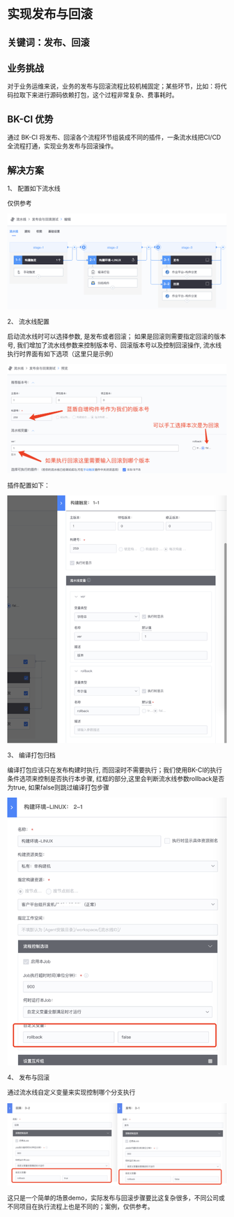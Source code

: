 # 实现发布与回滚


## 关键词：发布、回滚

## 业务挑战

对于业务运维来说，业务的发布与回滚流程比较机械固定；某些环节，比如：将代码拉取下来进行源码依赖打包，这个过程非常复杂、费事耗时。

## BK-CI 优势

通过 BK-CI 将发布、回滚各个流程环节组装成不同的插件，一条流水线把CI/CD全流程打通，实现业务发布与回滚操作。

## 解决方案

1、 配置如下流水线

仅供参考


![&#x56FE;1](../../../assets/scene-Implement-publishing-rollback-a.png)

2、   流水线配置

启动流水线时可以选择参数, 是发布或者回滚； 如果是回滚则需要指定回滚的版本号, 我们增加了流水线参数来控制版本号、回滚版本号以及控制回滚操作, 流水线执行时界面有如下选项（这里只是示例）


![&#x56FE;1](../../../assets/scene-Implement-publishing-rollback-b.png)

插件配置如下：

![&#x56FE;1](../../../assets/scene-Implement-publishing-rollback-c.png)

3、 编译打包归档

编译打包应该只在发布构建时执行, 而回滚时不需要执行；我们使用BK-CI的执行条件选项来控制是否执行本步骤, 红框的部分,这里会判断流水线参数rollback是否为true, 如果false则跳过编译打包步骤


![&#x56FE;1](../../../assets/scene-Implement-publishing-rollback-d.png)

4、  发布与回滚

通过流水线自定义变量来实现控制哪个分支执行


![&#x56FE;1](../../../assets/scene-Implement-publishing-rollback-e.png)

这只是一个简单的场景demo，实际发布与回滚步骤要比这复杂很多，不同公司或不同项目在执行流程上也是不同的；案例，仅供参考。

